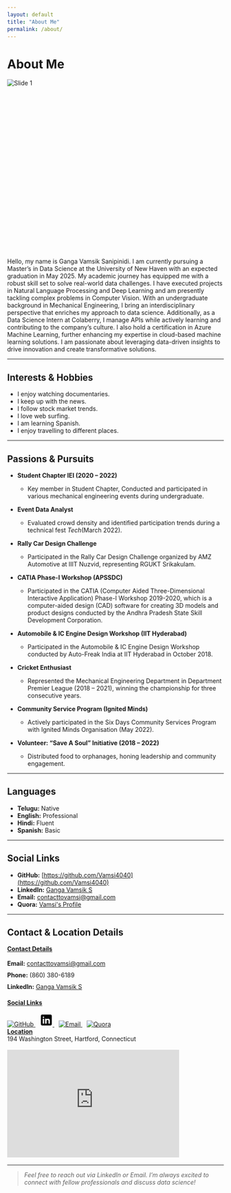 ```yaml
---
layout: default
title: "About Me"
permalink: /about/
---
```


# About Me
<div id="slider" style="position: relative; width: 100%; height: 400px; overflow: hidden;">
  <img src="{{ '/assets/my-picture.jpg' | relative_url }}" alt="Slide 1" class="slide" style="position: absolute; width: 100%; height: 100%; object-fit: contain; object-position: center;">
  <img src="{{ 'assets/emotion_distribution.png' | relative_url }}" alt="Slide 2" class="slide" style="position: absolute; width: 100%; height: 100%; object-fit: contain; object-position: center; display: none;">
  <img src="{{ '/assets/my-picture3.jpg' | relative_url }}" alt="Slide 3" class="slide" style="position: absolute; width: 100%; height: 100%; object-fit: contain; object-position: center; display: none;">
</div>

<script>
  let slides = document.querySelectorAll('#slider .slide');
  let currentSlide = 0;
  setInterval(() => {
    slides[currentSlide].style.display = 'none';
    currentSlide = (currentSlide + 1) % slides.length;
    slides[currentSlide].style.display = 'block';
  }, 1000);
</script>


Hello, my name is Ganga Vamsik Sanipinidi. I am currently pursuing a Master’s in Data Science at the University of New Haven with an expected graduation in May 2025. My academic journey has equipped me with a robust skill set to solve real-world data challenges. I have executed projects in Natural Language Processing and Deep Learning and am presently tackling complex problems in Computer Vision. With an undergraduate background in Mechanical Engineering, I bring an interdisciplinary perspective that enriches my approach to data science. Additionally, as a Data Science Intern at Colaberry, I manage APIs while actively learning and contributing to the company’s culture. I also hold a certification in Azure Machine Learning, further enhancing my expertise in cloud-based machine learning solutions. I am passionate about leveraging data-driven insights to drive innovation and create transformative solutions.

---
## Interests & Hobbies

- I enjoy watching documentaries.
- I keep up with the news.
- I follow stock market trends.
- I love web surfing.
- I am learning Spanish.
- I enjoy travelling to different places.

---
## Passions & Pursuits

- **Student Chapter IEI (2020 – 2022)**  
  - Key member in Student Chapter, Conducted and participated in various mechanical engineering events during undergraduate.

- **Event Data Analyst**  
  - Evaluated crowd density and identified participation trends during a technical fest *Tech*(March 2022).

- **Rally Car Design Challenge**  
  - Participated in the Rally Car Design Challenge organized by AMZ Automotive at IIIT Nuzvid, representing RGUKT Srikakulam.

- **CATIA Phase-I Workshop (APSSDC)**  
  - Participated in the CATIA (Computer Aided Three-Dimensional Interactive Application) Phase-I Workshop 2019-2020, which is a computer-aided design (CAD) software for creating 3D models and product designs conducted by the Andhra Pradesh State Skill Development Corporation.

- **Automobile & IC Engine Design Workshop (IIT Hyderabad)**  
  - Participated in the Automobile & IC Engine Design Workshop conducted by Auto-Freak India at IIT Hyderabad in October 2018.

- **Cricket Enthusiast**  
  - Represented the Mechanical Engineering Department in Department Premier League (2018 – 2021), winning the championship for three consecutive years.

- **Community Service Program (Ignited Minds)**
  - Actively participated in the Six Days Community Services Program with Ignited Minds Organisation (May 2022).
 
- **Volunteer: “Save A Soul” Initiative (2018 – 2022)**  
  - Distributed food to orphanages, honing leadership and community engagement.

---
## Languages

- **Telugu:** Native
- **English:** Professional
- **Hindi:** Fluent
- **Spanish:** Basic

---
## Social Links
- **GitHub:** [https://github.com/Vamsi4040](https://github.com/Vamsi4040)  
- **LinkedIn:** [Ganga Vamsik S](https://linkedin.com/in/YourLinkedInProfile)  
- **Email:** [contacttovamsi@gmail.com](mailto:contacttovamsi@gmail.com)
- **Quora:** [Vamsi's Profile](https://www.quora.com/profile/Vamsi-Roy-2)

---

## Contact & Location Details

<div style="display: flex; flex-wrap: wrap;">

  <!-- Contact Details Section -->
  <div style="flex: 1; min-width: 300px; margin-right: 20px;">
    <strong><u>Contact Details</u></strong><br><br>
    <div style="margin-bottom: 10px;">
      <strong>Email:</strong> 
      <a href="mailto:contacttovamsi@gmail.com" target="_blank">contacttovamsi@gmail.com</a>
    </div>
    <div style="margin-bottom: 10px;">
      <strong>Phone:</strong> (860) 380-6189
    </div>
    <div style="margin-bottom: 10px;">
      <strong>LinkedIn:</strong> 
      <a href="https://www.linkedin.com/in/sgvamsik/" target="_blank">Ganga Vamsik S</a>
    </div>
    <!-- Social Links Section -->
    <div style="margin-top: 20px;">
      <strong><u>Social Links</u></strong><br><br>
      <a href="https://github.com/Vamsi4040" target="_blank" style="margin-right: 10px;">
        <img src="https://raw.githubusercontent.com/simple-icons/simple-icons/develop/icons/github.svg" alt="GitHub" style="width: 30px; height: 30px;">
      </a>
      <a href="https://www.linkedin.com/in/sgvamsik/" target="_blank" style="margin-right: 10px;">
        <img src="https://raw.githubusercontent.com/simple-icons/simple-icons/develop/icons/linkedin.svg" alt="LinkedIn" style="width: 30px; height: 30px;">
      </a>
      <a href="mailto:contacttovamsi@gmail.com" target="_blank" style="margin-right: 10px;">
        <img src="https://raw.githubusercontent.com/simple-icons/simple-icons/develop/icons/gmail.svg" alt="Email" style="width: 30px; height: 30px;">
      </a>
      <a href="https://www.quora.com/profile/Vamsi-Roy-2" target="_blank" style="margin-right: 10px;">
        <img src="https://raw.githubusercontent.com/simple-icons/simple-icons/develop/icons/quora.svg" alt="Quora" style="width: 30px; height: 30px;">
      </a>
    </div>
  </div>

  <!-- Map Section -->
  <div style="flex: 1; min-width: 300px;">
    <strong><u>Location</u></strong><br>
    194 Washington Street, Hartford, Connecticut<br><br>
    <iframe 
      width="400" 
      height="250" 
      style="border:0;" 
      loading="lazy" 
      allowfullscreen 
      src="https://www.google.com/maps?q=194+Washington+Street,+Hartford,+CT&output=embed">
    </iframe>
  </div>
</div>



---

> *Feel free to reach out via LinkedIn or Email. I’m always excited to connect with fellow professionals and discuss data science!*
